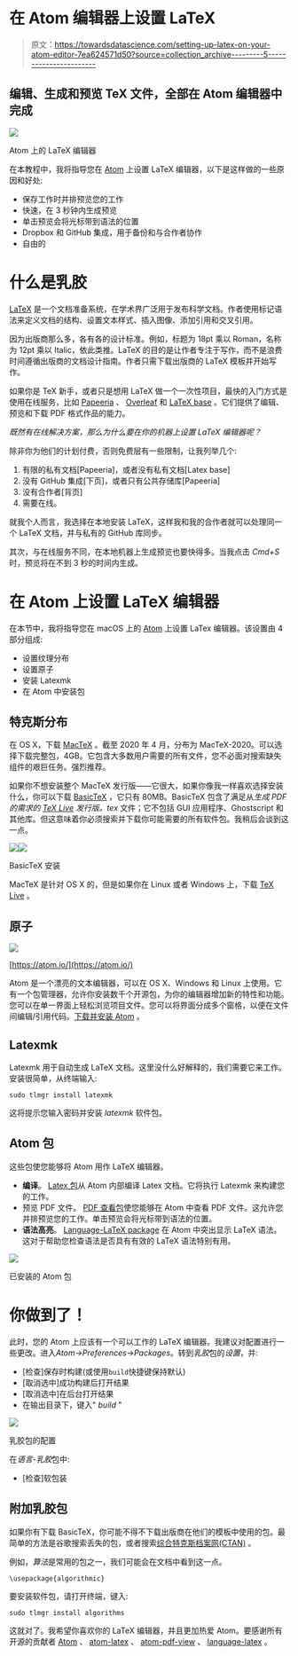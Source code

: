 # 在 Atom 编辑器上设置 LaTeX

> 原文：<https://towardsdatascience.com/setting-up-latex-on-your-atom-editor-7ea624571d50?source=collection_archive---------5----------------------->

## 编辑、生成和预览 TeX 文件，全部在 Atom 编辑器中完成

![](img/71658db767b00224a5b0ba329a26c7dc.png)

Atom 上的 LaTeX 编辑器

在本教程中，我将指导您在 [Atom](https://atom.io/) 上设置 LaTeX 编辑器，以下是这样做的一些原因和好处:

*   保存工作时并排预览您的工作
*   快速，在 3 秒钟内生成预览
*   单击预览会将光标带到语法的位置
*   Dropbox 和 GitHub 集成，用于备份和与合作者协作
*   自由的

# 什么是乳胶

[LaTeX](https://www.latex-project.org/about/) 是一个文档准备系统，在学术界广泛用于发布科学文档。作者使用标记语法来定义文档的结构、设置文本样式、插入图像、添加引用和交叉引用。

因为出版商那么多，各有各的设计标准。例如，标题为 18pt 乘以 Roman，名称为 12pt 乘以 Italic，依此类推。LaTeX 的目的是让作者专注于写作，而不是浪费时间遵循出版商的文档设计指南。作者只需下载出版商的 LaTeX 模板并开始写作。

如果你是 TeX 新手，或者只是想用 LaTeX 做一个一次性项目，最快的入门方式是使用在线服务，比如 [Papeeria](http://papeeria.com/) 、 [Overleaf](https://www.overleaf.com/) 和 [LaTeX base](https://latexbase.com/) 。它们提供了编辑、预览和下载 PDF 格式作品的能力。

*既然有在线解决方案，那么为什么要在你的机器上设置 LaTeX 编辑器呢？*

除非你为他们的计划付费，否则免费层有一些限制，让我列举几个:

1.  有限的私有文档[Papeeria]，或者没有私有文档[Latex base]
2.  没有 GitHub 集成[下页]，或者只有公共存储库[Papeeria]
3.  没有合作者[背页]
4.  需要在线。

就我个人而言，我选择在本地安装 LaTeX，这样我和我的合作者就可以处理同一个 LaTeX 文档，并与私有的 GitHub 库同步。

其次，与在线服务不同，在本地机器上生成预览也要快得多。当我点击 *Cmd+S* 时，预览将在不到 3 秒的时间内生成。

# 在 Atom 上设置 LaTeX 编辑器

在本节中，我将指导您在 macOS 上的 [Atom](https://atom.io/) 上设置 LaTex 编辑器。该设置由 4 部分组成:

*   设置纹理分布
*   设置原子
*   安装 Latexmk
*   在 Atom 中安装包

## 特克斯分布

在 OS X，下载 [MacTeX](http://www.tug.org/mactex/) 。截至 2020 年 4 月，分布为 MacTeX-2020。可以选择下载完整包，4GB。它包含大多数用户需要的所有文件，您不必面对搜索缺失组件的艰巨任务。强烈推荐。

如果你不想安装整个 MacTeX 发行版——它很大，如果你像我一样喜欢选择安装什么，你可以下载 [BasicTeX](https://www.tug.org/mactex/morepackages.html) ，它只有 80MB。BasicTeX 包含了满足从*生成 PDF 的需求的 [TeX Live](https://www.tug.org/texlive/) 发行版。tex* 文件；它不包括 GUI 应用程序、Ghostscript 和其他库。但这意味着你必须搜索并下载你可能需要的所有软件包。我稍后会谈到这一点。

![](img/aa579cf55e7b6a6997fcfefffa4b6402.png)![](img/d82f371d770806e5c83f8468fe2c73f3.png)

BasicTeX 安装

MacTeX 是针对 OS X 的，但是如果你在 Linux 或者 Windows 上，下载 [TeX Live](https://www.tug.org/texlive/) 。

## 原子

![](img/bed8f5f07e1d14a3433af6d765f78df7.png)

[https://atom.io/](https://atom.io/)

Atom 是一个漂亮的文本编辑器，可以在 OS X、Windows 和 Linux 上使用。它有一个包管理器，允许你安装数千个开源包，为你的编辑器增加新的特性和功能。您可以在单一界面上轻松浏览项目文件。您可以将界面分成多个窗格，以便在文件间编辑/引用代码。[下载并安装 Atom](https://atom.io/) 。

## Latexmk

Latexmk 用于自动生成 LaTeX 文档。这里没什么好解释的，我们需要它来工作。安装很简单，从终端输入:

```
sudo tlmgr install latexmk
```

这将提示您输入密码并安装 *latexmk* 软件包。

## Atom 包

这些包使您能够将 Atom 用作 LaTeX 编辑器。

*   **编译**。 [Latex 包](https://atom.io/packages/latex)从 Atom 内部编译 Latex 文档。它将执行 Latexmk 来构建您的工作。
*   预览 PDF 文件。 [PDF 查看包](https://atom.io/packages/pdf-view)使您能够在 Atom 中查看 PDF 文件。这允许您并排预览您的工作。单击预览会将光标带到语法的位置。
*   **语法高亮**。 [Language-LaTeX package](https://atom.io/packages/language-latex) 在 Atom 中突出显示 LaTeX 语法。这对于帮助您检查语法是否具有有效的 LaTeX 语法特别有用。

![](img/19e25c678c039d587787013d3b2c7788.png)

已安装的 Atom 包

# 你做到了！

此时，您的 Atom 上应该有一个可以工作的 LaTeX 编辑器。我建议对配置进行一些更改。进入*Atom->Preferences->Packages*。转到*乳胶*包的*设置*，并:

*   [检查]保存时构建(或使用`build`快捷键保持默认)
*   [取消选中]成功构建后打开结果
*   [取消选中]在后台打开结果
*   在输出目录下，键入" *build* "

![](img/edaeb3d2e1d185548e3ff192b089f415.png)

乳胶包的配置

在*语言-乳胶*包中:

*   [检查]软包装

## 附加乳胶包

如果你有下载 BasicTeX，你可能不得不下载出版商在他们的模板中使用的包。最简单的方法是谷歌搜索丢失的包，或者搜索[综合特克斯档案网(CTAN)](https://ctan.org/pkg) 。

例如，*算法*是常用的包之一，我们可能会在文档中看到这一点。

```
\usepackage{algorithmic}
```

要安装软件包，请打开终端，键入:

```
sudo tlmgr install algorithms
```

这就对了。我希望你喜欢你的 LaTeX 编辑器，并且更加热爱 Atom。要感谢所有开源的贡献者 [Atom](https://github.com/atom/atom) 、 [atom-latex](https://github.com/thomasjo/atom-latex) 、 [atom-pdf-view](https://github.com/izuzak/atom-pdf-view) 、 [language-latex](https://github.com/area/language-latex) 。